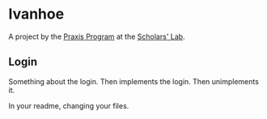 # Ivanhoe

A project by the [Praxis Program](http://praxis.scholarslab.org) at the
[Scholars' Lab](http://scholarslab.org).

## Login
Something about the login. Then implements the login. Then unimplements it.

In your readme, changing your files.

